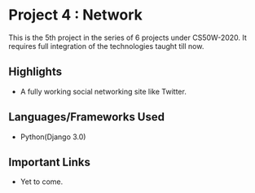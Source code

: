 # Project 4 : Network

This is the 5th project in the series of 6 projects under CS50W-2020. It requires full integration of the technologies taught till now.

## Highlights

- A fully working social networking site like Twitter.

## Languages/Frameworks Used

- Python(Django 3.0)

## Important Links

- Yet to come.


